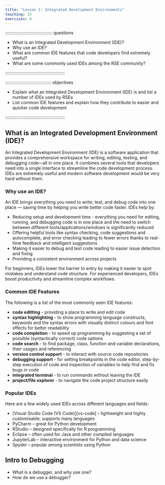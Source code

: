 ```yaml
---
title: "Lesson 1: Integrated Development Environments"
teaching: 15
exercises: 0
---
```


:::::::::::::::::::::::::::::::::::::: questions 

- What is an Integrated Development Environment (IDE)?
- Why use an IDE?
- What are common IDE features that code developers find extremely useful?
- What are some commonly used IDEs among the RSE community?


::::::::::::::::::::::::::::::::::::::::::::::::

::::::::::::::::::::::::::::::::::::: objectives

- Explain what an Integrated Development Environment (IDE) is and list a number of IDEs used by RSEs
- List common IDE features and explain how they contribute to easier and quicker code development

::::::::::::::::::::::::::::::::::::::::::::::::

## What is an Integrated Development Environment (IDE)?

An Integrated Development Environment (IDE) is a software application that provides a comprehensive workspace for writing, editing, testing, and debugging code—all in one place. It combines several tools that developers need into a single interface to streamline the code development process. IDEs are extremely useful and modern software development would be very hard without them. 

### Why use an IDE?

An IDE brings everything you need to write, test, and debug code into one place — saving time by helping you write better code faster.
IDEs help by:

- Reducing setup and development time - everything you need for editing, running, and debugging code is in one place and the need to switch between different tools/applications/windows is significantly reduced
- Offering helpful tools like syntax checking, code suggestions and autocomplete, and error checking leading to fewer errors thanks to real-time feedback and intelligent suggestions
- Making it easier to debug and test code leading to easier issue detection and fixing
- Providing a consistent environment across projects

For beginners, IDEs lower the barrier to entry by making it easier to spot mistakes and understand code structure. 
For experienced developers, IDEs boost productivity and streamline complex workflows.

### Common IDE Features

The following is a list of the most commonly seen IDE features:

- **code editting** - providing a place to write and edit code
- **syntax highlighting** - to show programming language constructs, keywords and the syntax errors with visually distinct colours and font effects for better readability
- **code completion** - to speed up programming by suggesting a set of possible (syntactically correct) code options
- **code search** - to find package, class, function and variable declarations, their usages and referencing
- **version control support** - to interact with source code repositories
- **debugging support** - for setting breakpoints in the code editor, step-by-step execution of code and inspection of variables to help find and fix bugs in code
- **integrated terminal** - to run commands without leaving the IDE
- **project/file explorer** - to navigate the code project structure easily

### Popular IDEs

Here are a few widely used IDEs across different languages and fields:

- [Visual Studio Code (VS Code)][vs-code] – lightweight and highly customisable; supports many languages
- PyCharm – great for Python development
- RStudio – designed specifically for R programming
- Eclipse – often used for Java and other compiled languages
- JupyterLab – interactive environment for Python and data science
- Spyder – popular among scientists using Python

## Intro to Debugging

- What is a debugger, and why use one?
- How do we use a debugger?
